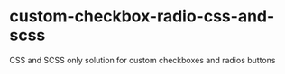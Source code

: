 # custom-checkbox-radio-css-and-scss
CSS and SCSS only solution for custom checkboxes and radios buttons
